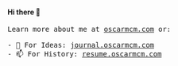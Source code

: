 #### Hi there 👋

<samp>
  Learn more about me at <a href="https://www.oscarmcm.com">oscarmcm.com</a> or: <br/><br/>
    - 💬 For Ideas: <a href="https://www.journal.oscarmcm.com">journal.oscarmcm.com</a><br/>
    - 📫 For History: <a href="https://www.resume.oscarmcm.com">resume.oscarmcm.com</a>
</samp>
